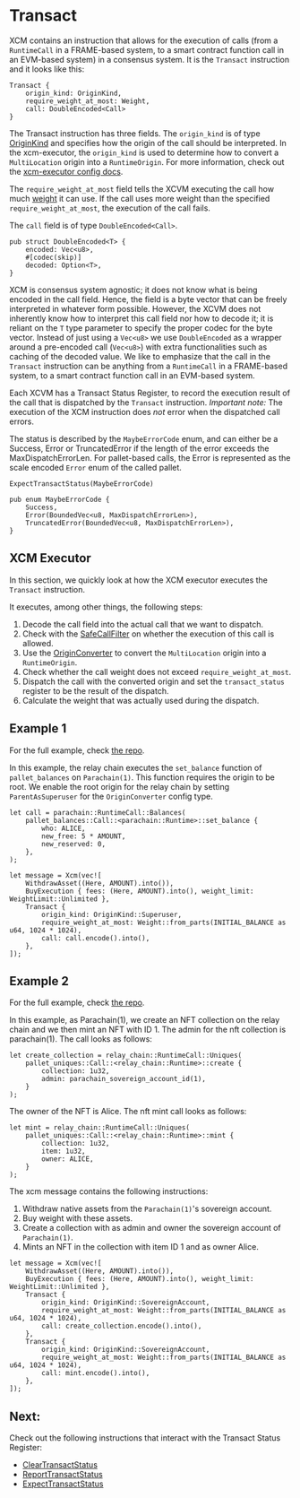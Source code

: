 # Transact

XCM contains an instruction that allows for the execution of calls (from a `RuntimeCall` in a FRAME-based system, to a smart contract function call in an EVM-based system) in a consensus system.
It is the `Transact` instruction and it looks like this:

```rust,noplayground
Transact { 
    origin_kind: OriginKind, 
    require_weight_at_most: Weight, 
    call: DoubleEncoded<Call> 
}
```

The Transact instruction has three fields. 
The `origin_kind` is of type [OriginKind](https://paritytech.github.io/polkadot/doc/xcm/v2/enum.OriginKind.html) and specifies how the origin of the call should be interpreted. 
In the xcm-executor, the `origin_kind` is used to determine how to convert a `MultiLocation` origin into a `RuntimeOrigin`. 
For more information, check out the [xcm-executor config docs](../executor_config/index.html). 

The `require_weight_at_most` field tells the XCVM executing the call how much [weight](../fundamentals/weight_and_fees.md) it can use. 
If the call uses more weight than the specified `require_weight_at_most`, the execution of the call fails. 

The `call` field is of type `DoubleEncoded<Call>`. 

```rust,noplayground
pub struct DoubleEncoded<T> {
    encoded: Vec<u8>,
    #[codec(skip)]
    decoded: Option<T>,
}
```

XCM is consensus system agnostic; it does not know what is being encoded in the call field. 
Hence, the field is a byte vector that can be freely interpreted in whatever form possible.
However, the XCVM does not inherently know how to interpret this call field nor how to decode it; it is reliant on the `T` type parameter to specify the proper codec for the byte vector.
Instead of just using a `Vec<u8>` we use `DoubleEncoded` as a wrapper around a pre-encoded call (`Vec<u8>`) with extra functionalities such as caching of the decoded value. 
We like to emphasize that the call in the `Transact` instruction can be anything from a `RuntimeCall` in a FRAME-based system, to a smart contract function call in an EVM-based system.
 
Each XCVM has a Transact Status Register, to record the execution result of the call that is dispatched by the `Transact` instruction. 
*Important note:* The execution of the XCM instruction does *not* error when the dispatched call errors.

The status is described by the `MaybeErrorCode` enum, and can either be a Success, Error or TruncatedError if the length of the error exceeds the MaxDispatchErrorLen. 
For pallet-based calls, the Error is represented as the scale encoded `Error` enum of the called pallet. 
```rust,noplayground
ExpectTransactStatus(MaybeErrorCode)

pub enum MaybeErrorCode {
	Success,
	Error(BoundedVec<u8, MaxDispatchErrorLen>),
	TruncatedError(BoundedVec<u8, MaxDispatchErrorLen>),
}
```

## XCM Executor
In this section, we quickly look at how the XCM executor executes the `Transact` instruction.

It executes, among other things, the following steps:
1. Decode the call field into the actual call that we want to dispatch.
2. Check with the [SafeCallFilter](../executor_config/index.html#safecallfilter) on whether the execution of this call is allowed.
3. Use the [OriginConverter](../executor_config/index.html#originconverter) to convert the `MultiLocation` origin into a `RuntimeOrigin`.
4. Check whether the call weight does not exceed `require_weight_at_most`.
5. Dispatch the call with the converted origin and set the `transact_status` register to be the result of the dispatch.
6. Calculate the weight that was actually used during the dispatch.


## Example 1
For the full example, check [the repo](https://github.com/paritytech/xcm-docs/tree/main/examples).

In this example, the relay chain executes the `set_balance` function of `pallet_balances` on `Parachain(1)`.
This function requires the origin to be root. We enable the root origin for the relay chain by setting `ParentAsSuperuser` for the `OriginConverter` config type. 
```rust,noplayground
let call = parachain::RuntimeCall::Balances(
    pallet_balances::Call::<parachain::Runtime>::set_balance {
        who: ALICE,
        new_free: 5 * AMOUNT,
        new_reserved: 0,
    },
);

let message = Xcm(vec![
    WithdrawAsset((Here, AMOUNT).into()),
    BuyExecution { fees: (Here, AMOUNT).into(), weight_limit: WeightLimit::Unlimited },
    Transact {
        origin_kind: OriginKind::Superuser,
        require_weight_at_most: Weight::from_parts(INITIAL_BALANCE as u64, 1024 * 1024),
        call: call.encode().into(),
    },
]);
```

## Example 2
For the full example, check [the repo](https://github.com/paritytech/xcm-docs/tree/main/examples).

In this example, as Parachain(1), we create an NFT collection on the relay chain and we then mint an NFT with ID 1. 
The admin for the nft collection is parachain(1). The call looks as follows:
```rust,noplayground
let create_collection = relay_chain::RuntimeCall::Uniques(
    pallet_uniques::Call::<relay_chain::Runtime>::create {
        collection: 1u32,
        admin: parachain_sovereign_account_id(1),
    }
);
```

The owner of the NFT is Alice. The nft mint call looks as follows:
```rust,noplayground
let mint = relay_chain::RuntimeCall::Uniques(
    pallet_uniques::Call::<relay_chain::Runtime>::mint {
        collection: 1u32,
        item: 1u32,
        owner: ALICE,
    }
);
```

The xcm message contains the following instructions:
1. Withdraw native assets from the `Parachain(1)`'s sovereign account.
2. Buy weight with these assets.
3. Create a collection with as admin and owner the sovereign account of `Parachain(1)`.
4. Mints an NFT in the collection with item ID 1 and as owner Alice.
```rust,noplayground
let message = Xcm(vec![
    WithdrawAsset((Here, AMOUNT).into()),
    BuyExecution { fees: (Here, AMOUNT).into(), weight_limit: WeightLimit::Unlimited },
    Transact {
        origin_kind: OriginKind::SovereignAccount,
        require_weight_at_most: Weight::from_parts(INITIAL_BALANCE as u64, 1024 * 1024),
        call: create_collection.encode().into(),
    },
    Transact {
        origin_kind: OriginKind::SovereignAccount,
        require_weight_at_most: Weight::from_parts(INITIAL_BALANCE as u64, 1024 * 1024),
        call: mint.encode().into(),
    },
]);
```

## Next: 
Check out the following instructions that interact with the Transact Status Register:
- [ClearTransactStatus](register-modifiers.md#cleartransactstatus)
- [ReportTransactStatus](queries.md#reporttransactstatus)
- [ExpectTransactStatus](expects.md#expecttransactstatus)